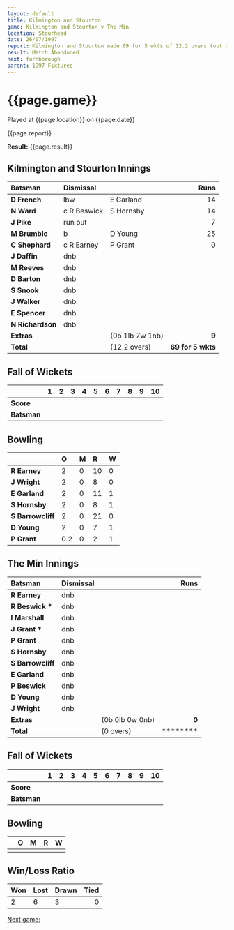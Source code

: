 ```yaml
---
layout: default
title: Kilmington and Stourton
game: Kilmington and Stourton v The Min
location: Stourhead
date: 26/07/1997
report: Kilmington and Stourton made 69 for 5 wkts of 12.2 overs (out of 20), before rain stopped play
result: Match Abandoned
next: farnborough
parent: 1997 Fixtures
---
```


# {{page.game}}

Played at {{page.location}} on {{page.date}}

{{page.report}}

**Result:** {{page.result}}

## Kilmington and Stourton Innings

| Batsman | Dismissal |  | Runs |
|:---|:---|---|---:|
| **D French** | lbw | E Garland | 14 |
| **N Ward** | c R Beswick | S Hornsby | 14 |
| **J Pike** | run out |  | 7 |
| **M Brumble** | b | D Young | 25 |
| **C Shephard** | c R Earney | P Grant | 0 |
| **J Daffin** | dnb |  |  |
| **M Reeves** | dnb |  |  |
| **D Barton** | dnb |  |  |
| **S Snook** | dnb |  |  |
| **J Walker** | dnb |  |  |
| **E Spencer** | dnb |  |  |
| **N Richardson** | dnb |  |  |
| **Extras** | | (0b 1lb 7w 1nb) | **9** |
| **Total** | | (12.2 overs) | ****69 for 5 wkts**** |

## Fall of Wickets

| | 1 | 2 | 3 | 4 | 5 | 6 | 7 | 8 | 9 | 10 |
|---|:---:|:---:|:---:|:---:|:---:|:---:|:---:|:---:|:---:|:---:|
| **Score** |  |  |  |  |  |  |  |  |  |  |
| **Batsman** |  |  |  |  |  |  |  |  |  |  |

## Bowling

| | O | M | R | W |
|---|:---|:---|:---|:---|
| **R Earney** | 2 | 0 | 10 | 0 |
| **J Wright** | 2 | 0 | 8 | 0 |
| **E Garland** | 2 | 0 | 11 | 1 |
| **S Hornsby** | 2 | 0 | 8 | 1 |
| **S Barrowcliff** | 2 | 0 | 21 | 0 |
| **D Young** | 2 | 0 | 7 | 1 |
| **P Grant** | 0.2 | 0 | 2 | 1 |

## The Min Innings

| Batsman | Dismissal |  | Runs |
|:---|:---|---|---:|
| **R Earney** | dnb |  |  |
| **R Beswick &#42;** | dnb |  |  |
| **I Marshall** | dnb |  |  |
| **J Grant &#8224;** | dnb |  |  |
| **P Grant** | dnb |  |  |
| **S Hornsby** | dnb |  |  |
| **S Barrowcliff** | dnb |  |  |
| **E Garland** | dnb |  |  |
| **P Beswick** | dnb |  |  |
| **D Young** | dnb |  |  |
| **J Wright** | dnb |  |  |
| **Extras** | | (0b 0lb 0w 0nb) | **0** |
| **Total** | | (0 overs) | ******** |

## Fall of Wickets

| | 1 | 2 | 3 | 4 | 5 | 6 | 7 | 8 | 9 | 10 |
|---|:---:|:---:|:---:|:---:|:---:|:---:|:---:|:---:|:---:|:---:|
| **Score** |  |  |  |  |  |  |  |  |  |  |
| **Batsman** |  |  |  |  |  |  |  |  |  |  |

## Bowling

| | O | M | R | W |
|---|:---|:---|:---|:---|
| |  |  |  |  |

## Win/Loss Ratio

| Won | Lost | Drawn | Tied |
|:---|:---|:---|---:|
| 2 | 6 | 3 | 0 |

[Next game:]({{page.next}})